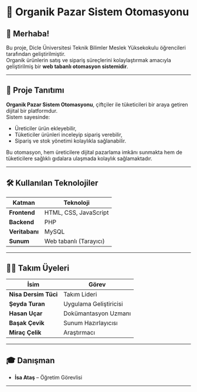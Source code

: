 # 🥬 Organik Pazar Sistem Otomasyonu

## 👋 Merhaba!

Bu proje, Dicle Üniversitesi Teknik Bilimler Meslek Yüksekokulu öğrencileri tarafından geliştirilmiştir.  
Organik ürünlerin satış ve sipariş süreçlerini kolaylaştırmak amacıyla geliştirilmiş bir **web tabanlı otomasyon sistemidir**.

---

## 📌 Proje Tanıtımı

**Organik Pazar Sistem Otomasyonu**, çiftçiler ile tüketicileri bir araya getiren dijital bir platformdur.  
Sistem sayesinde:

- Üreticiler ürün ekleyebilir,
- Tüketiciler ürünleri inceleyip sipariş verebilir,
- Sipariş ve stok yönetimi kolaylıkla sağlanabilir.

Bu otomasyon, hem üreticilere dijital pazarlama imkânı sunmakta hem de tüketicilere sağlıklı gıdalara ulaşmada kolaylık sağlamaktadır.

---

## 🛠️ Kullanılan Teknolojiler

| Katman        | Teknoloji               |
|---------------|-------------------------|
| **Frontend**  | HTML, CSS, JavaScript   |
| **Backend**   | PHP                     |
| **Veritabanı**| MySQL                   |
| **Sunum**     | Web tabanlı (Tarayıcı)  |

---

## 👩‍💻 Takım Üyeleri

| İsim               | Görev                    |
|--------------------|--------------------------|
| **Nisa Dersim Tüci**   | Takım Lideri              |
| **Şeyda Turan**        | Uygulama Geliştiricisi    |
| **Hasan Uçar**         | Dokümantasyon Uzmanı      |
| **Başak Çevik**        | Sunum Hazırlayıcısı       |
| **Miraç Çelik**        | Araştırmacı               |

---

## 🎓 Danışman

- **İsa Ataş** – Öğretim Görevlisi

---
